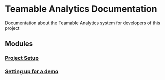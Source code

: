 # Teamable Analytics Documentation

Documentation about the Teamable Analytics system for developers of this project

## Modules
### [Project Setup](setup/_menu.md)
### [Setting up for a demo](demo_setup/_index.md)
